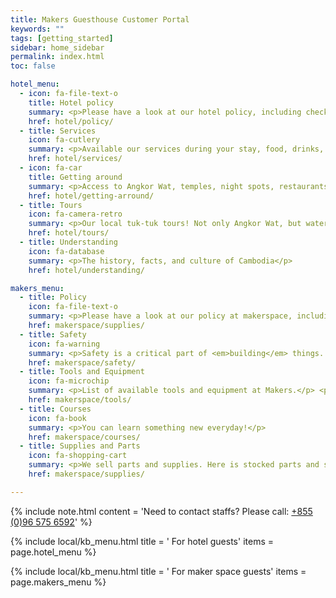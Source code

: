 ```yaml
---
title: Makers Guesthouse Customer Portal
keywords: ""
tags: [getting_started]
sidebar: home_sidebar
permalink: index.html
toc: false

hotel_menu:
  - icon: fa-file-text-o
    title: Hotel policy
    summary: <p>Please have a look at our hotel policy, including checkout time, opening hours, etc</p>
    href: hotel/policy/
  - title: Services
    icon: fa-cutlery
    summary: <p>Available our services during your stay, food, drinks, common spaces, utilities.</p>
    href: hotel/services/
  - icon: fa-car
    title: Getting around
    summary: <p>Access to Angkor Wat, temples, night spots, restaurants, markets, and more!</p>
    href: hotel/getting-arround/
  - title: Tours
    icon: fa-camera-retro
    summary: <p>Our local tuk-tuk tours! Not only Angkor Wat, but water reservoirs, local markets.</p>
    href: hotel/tours/
  - title: Understanding
    icon: fa-database
    summary: <p>The history, facts, and culture of Cambodia</p>
    href: hotel/understanding/

makers_menu:
  - title: Policy
    icon: fa-file-text-o
    summary: <p>Please have a look at our policy at makerspace, including opening hours, dos and donts, and qualifications</p>
    href: makerspace/supplies/
  - title: Safety
    icon: fa-warning
    summary: <p>Safety is a critical part of <em>building</em> things. Some tools are dangerous, and others are lethal.</p>
    href: makerspace/safety/
  - title: Tools and Equipment
    icon: fa-microchip
    summary: <p>List of available tools and equipment at Makers.</p> <p></p> <p></p> <p></p>
    href: makerspace/tools/
  - title: Courses
    icon: fa-book
    summary: <p>You can learn something new everyday!</p>
    href: makerspace/courses/
  - title: Supplies and Parts
    icon: fa-shopping-cart
    summary: <p>We sell parts and supplies. Here is stocked parts and supplies.</p>
    href: makerspace/supplies/

---
```


{% include note.html
    content = 'Need to contact staffs? Please call: <a href="tel:+855-96-575-6592">+855 (0)96 575 6592</a>'
%}

{% include local/kb_menu.html
    title = '<i class="fa fa-hotel"></i> For hotel guests'
    items = page.hotel_menu
%}

{% include local/kb_menu.html
    title = '<i class="fa fa-gavel"></i> For maker space guests'
    items = page.makers_menu
%}
